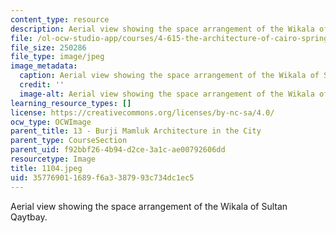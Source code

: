 ```yaml
---
content_type: resource
description: Aerial view showing the space arrangement of the Wikala of Sultan Qaytbay.
file: /ol-ocw-studio-app/courses/4-615-the-architecture-of-cairo-spring-2002/357769011689f6a3387993c734dc1ec5_1104.jpeg
file_size: 250286
file_type: image/jpeg
image_metadata:
  caption: Aerial view showing the space arrangement of the Wikala of Sultan Qaytbay.
  credit: ''
  image-alt: Aerial view showing the space arrangement of the Wikala of Sultan Qaytbay.
learning_resource_types: []
license: https://creativecommons.org/licenses/by-nc-sa/4.0/
ocw_type: OCWImage
parent_title: 13 - Burji Mamluk Architecture in the City
parent_type: CourseSection
parent_uid: f92bbf26-4b94-d2ce-3a1c-ae00792606dd
resourcetype: Image
title: 1104.jpeg
uid: 35776901-1689-f6a3-3879-93c734dc1ec5
---
```

Aerial view showing the space arrangement of the Wikala of Sultan Qaytbay.